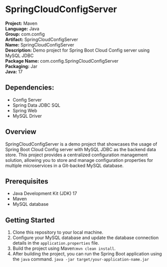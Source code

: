 # SpringCloudConfigServer

**Project:** Maven  
**Language:** Java  
**Group:** com.config  
**Artifact:** SpringCloudConfigServer  
**Name:** SpringCloudConfigServer  
**Description:** Demo project for Spring Boot Cloud Config server using MySQL JDBC  
**Package Name:** com.config.SpringCloudConfigServer  
**Packaging:** Jar  
**Java:** 17  

## Dependencies:

- Config Server
- Spring Data JDBC SQL
- Spring Web
- MySQL Driver

## Overview

SpringCloudConfigServer is a demo project that showcases the usage of Spring Boot Cloud Config server with MySQL JDBC as the backend data store. This project provides a centralized configuration management solution, allowing you to store and manage configuration properties for multiple microservices in a Git-backed MySQL database.

## Prerequisites

- Java Development Kit (JDK) 17
- Maven
- MySQL database

## Getting Started

1. Clone this repository to your local machine.
2. Configure your MySQL database and update the database connection details in the `application.properties` file.
3. Build the project using Maven:`mvn clean install`.
4. After building the project, you can run the Spring Boot application using the `java` command.
`java -jar target/your-application-name.jar`
